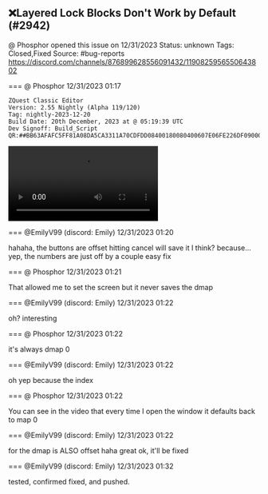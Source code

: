 ## ❌Layered Lock Blocks Don't Work by Default (#2942)
@ Phosphor opened this issue on 12/31/2023
Status: unknown
Tags: Closed,Fixed
Source: #bug-reports https://discord.com/channels/876899628556091432/1190825956550643802


=== @ Phosphor 12/31/2023 01:17

```
ZQuest Classic Editor
Version: 2.55 Nightly (Alpha 119/120)
Tag: nightly-2023-12-20
Build Date: 20th December, 2023 at @ 05:19:39 UTC
Dev Signoff: Build_Script
QR:##BB63AFAFC5FF81A08DA5CA3311A70CDFDD08400180080400607E06FE226DF0900043020400BF8201128E5864E00000000000D032F47E3B00000000000000000000000000000001000000000000000000098083E61F000000000000000000000000000000##
```
![image](https://cdn.discordapp.com/attachments/1190825956550643802/1190825957070733362/2023-12-30_20-15-24.mp4?ex=65ed0a18&is=65da9518&hm=44d0accbd6ea65eef48cdce4d4d708ee5832b2e93cd45c52692bf408092d5505&)

=== @EmilyV99 (discord: Emily) 12/31/2023 01:20

hahaha, the buttons are offset
hitting cancel will save it I think?
because... yep, the numbers are just off by a couple
easy fix

=== @ Phosphor 12/31/2023 01:21

That allowed me to set the screen but it never saves the dmap

=== @EmilyV99 (discord: Emily) 12/31/2023 01:22

oh? interesting

=== @ Phosphor 12/31/2023 01:22

it's always dmap 0

=== @EmilyV99 (discord: Emily) 12/31/2023 01:22

oh yep
because the index

=== @ Phosphor 12/31/2023 01:22

You can see in the video that every time I open the window it defaults back to map 0

=== @EmilyV99 (discord: Emily) 12/31/2023 01:22

for the dmap
is ALSO
offset
haha
great
ok, it'll be fixed

=== @EmilyV99 (discord: Emily) 12/31/2023 01:32

tested, confirmed fixed, and pushed.
